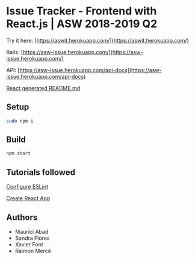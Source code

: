 # Issue Tracker - Frontend with React.js | ASW 2018-2019 Q2

Try it here: [https://aswit.herokuapp.com/](https://aswit.herokuapp.com/)

Rails: [https://asw-issue.herokuapp.com/](https://asw-issue.herokuapp.com/)

API: [https://asw-issue.herokuapp.com/api-docs](https://asw-issue.herokuapp.com/api-docs)

[React generated README.md](/README-REACT.md)

## Setup

```bash
sudo npm i
```

## Build

```bash
npm start
```

## Tutorials followed

[Configure ESLint](https://medium.com/@RossWhitehouse/setting-up-eslint-in-react-c20015ef35f7)

[Create React App](https://reactjs.org/docs/create-a-new-react-app.html#create-react-app)

## Authors

- Maurici Abad
- Sandra Flores
- Xavier Font
- Raimon Mercé

